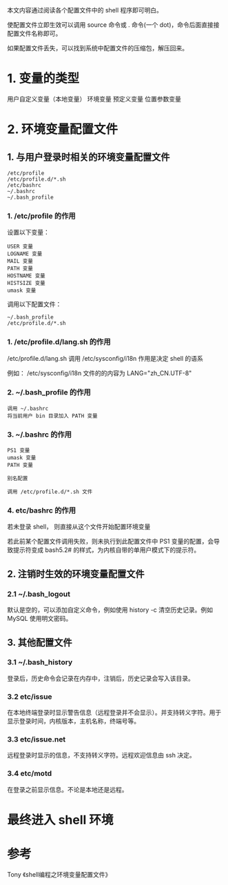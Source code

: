 本文内容通过阅读各个配置文件中的 shell 程序即可明白。

使配置文件立即生效可以调用 source 命令或 . 命令(一个 dot)，命令后面直接接配置文件名称即可。

如果配置文件丢失，可以找到系统中配置文件的压缩包，解压回来。

# 1. 变量的类型

用户自定义变量（本地变量）
环境变量
预定义变量
位置参数变量

# 2. 环境变量配置文件

## 1. 与用户登录时相关的环境变量配置文件

	/etc/profile
	/etc/profile.d/*.sh
	/etc/bashrc
	~/.bashrc
	~/.bash_profile

### 1. /etc/profile 的作用

设置以下变量：

	USER 变量
	LOGNAME 变量
	MAIL 变量
	PATH 变量
	HOSTNAME 变量
	HISTSIZE 变量
	umask 变量

调用以下配置文件：

	~/.bash_profile
	/etc/profile.d/*.sh

### 1. /etc/profile.d/lang.sh 的作用

/etc/profile.d/lang.sh 调用 /etc/sysconfig/i18n
作用是决定 shell 的语系

例如：
 /etc/sysconfig/i18n 文件的的内容为 LANG="zh_CN.UTF-8"

### 2. ~/.bash_profile 的作用

	调用 ~/.bashrc
	将当前用户 bin 目录加入 PATH 变量

### 3. ~/.bashrc 的作用

	PS1 变量
	umask 变量
	PATH 变量

	别名配置

	调用 /etc/profile.d/*.sh 文件

### 4. etc/bashrc 的作用

若未登录 shell， 则直接从这个文件开始配置环境变量

若此前某个配置文件调用失败，则未执行到此配置文件中 PS1 变量的配置，会导致提示符变成 bash5.2# 的样式，为内核自带的单用户模式下的提示符。

## 2. 注销时生效的环境变量配置文件

### 2.1 ~/.bash_logout

默认是空的，可以添加自定义命令，例如使用 history -c 清空历史记录。例如 MySQL 使用明文密码。

## 3. 其他配置文件

### 3.1 ~/.bash_history

登录后，历史命令会记录在内存中，注销后，历史记录会写入该目录。

### 3.2 etc/issue

在本地终端登录时显示警告信息（远程登录并不会显示）。并支持转义字符。用于显示登录时间，内核版本，主机名称，终端号等。

### 3.3 etc/issue.net

远程登录时显示的信息，不支持转义字符。远程欢迎信息由 ssh 决定。

### 3.4 etc/motd

在登录之前显示信息。不论是本地还是远程。

# 最终进入 shell 环境

# 参考

Tony 《shell编程之环境变量配置文件》
